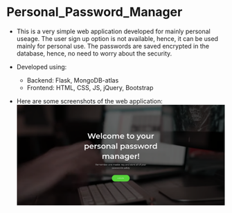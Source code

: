 # Personal_Password_Manager
- This is a very simple web application developed for mainly personal useage. The user sign up option is not available, hence, it can be used mainly for personal use. The passwords are saved encrypted in the database, hence, no need to worry about the security.

- Developed using: 
    - Backend: Flask, MongoDB-atlas
    - Frontend: HTML, CSS, JS, jQuery, Bootstrap

- Here are some screenshots of the web application:
    ![Optional Text](screenshots/index.png)